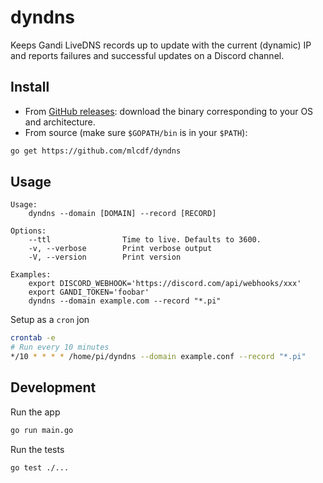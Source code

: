 # dyndns

Keeps Gandi LiveDNS records up to update with the current (dynamic) IP and reports failures and successful updates on a Discord channel.

## Install

- From [GitHub releases](https://github.com/mlcdf/dyndns/releases): download the binary corresponding to your OS and architecture.
- From source (make sure `$GOPATH/bin` is in your `$PATH`):
```sh
go get https://github.com/mlcdf/dyndns
```

## Usage

```
Usage:
    dyndns --domain [DOMAIN] --record [RECORD]

Options:
    --ttl                Time to live. Defaults to 3600.
    -v, --verbose        Print verbose output
    -V, --version        Print version

Examples:
    export DISCORD_WEBHOOK='https://discord.com/api/webhooks/xxx'
    export GANDI_TOKEN='foobar'
    dyndns --domain example.com --record "*.pi"
```

Setup as a `cron` jon
```bash
crontab -e
# Run every 10 minutes
*/10 * * * * /home/pi/dyndns --domain example.conf --record "*.pi"
```

## Development

Run the app
```sh
go run main.go
```

Run the tests
```sh
go test ./...
```
